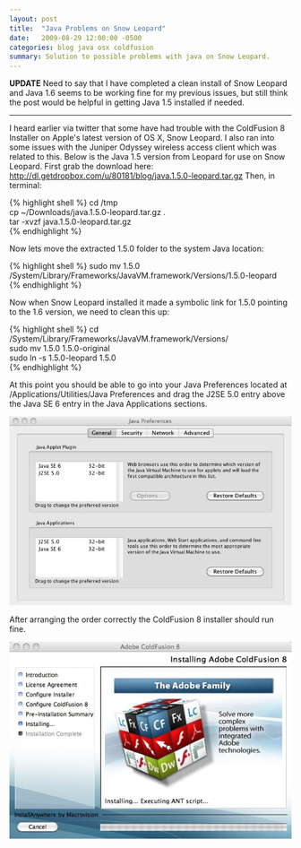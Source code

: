 ```yaml
---
layout: post
title:  "Java Problems on Snow Leopard"
date:   2009-08-29 12:00:00 -0500
categories: blog java osx coldfusion
summary: Solution to possible problems with java on Snow Leopard.
---
```


**UPDATE** Need to say that I have completed a clean install of Snow Leopard and Java 1.6 seems to be working fine for my previous issues, but still think the post would be helpful in getting Java 1.5 installed if needed.

***

I heard earlier via twitter that some have had trouble with the ColdFusion 8 Installer on Apple's latest version of OS X, Snow Leopard.  I also ran into some issues with the Juniper Odyssey wireless access client which was related to this.  Below is the Java 1.5 version from Leopard for use on Snow Leopard. First grab the download here: http://dl.getdropbox.com/u/80181/blog/java.1.5.0-leopard.tar.gz Then, in terminal:

{% highlight shell %}
cd /tmp  
cp ~/Downloads/java.1.5.0-leopard.tar.gz .  
tar -xvzf java.1.5.0-leopard.tar.gz  
{% endhighlight %}

Now lets move the extracted 1.5.0 folder to the system Java location:

{% highlight shell %}
sudo mv 1.5.0 /System/Library/Frameworks/JavaVM.framework/Versions/1.5.0-leopard  
{% endhighlight %}

Now when Snow Leopard installed it made a symbolic link for 1.5.0 pointing to the 1.6 version, we need to clean this up:

{% highlight shell %}
cd /System/Library/Frameworks/JavaVM.framework/Versions/  
sudo mv 1.5.0 1.5.0-original  
sudo ln -s 1.5.0-leopard 1.5.0  
{% endhighlight %}

At this point you should be able to go into your Java Preferences located at /Applications/Utilities/Java Preferences and drag the J2SE 5.0 entry above the Java SE 6 entry in the Java Applications sections.

![OpenBD Admin](/images/JavaPreferences.jpg)

After arranging the order correctly the ColdFusion 8 installer should run fine.

![OpenBD Admin](/images/ColdFusion8.jpg)
